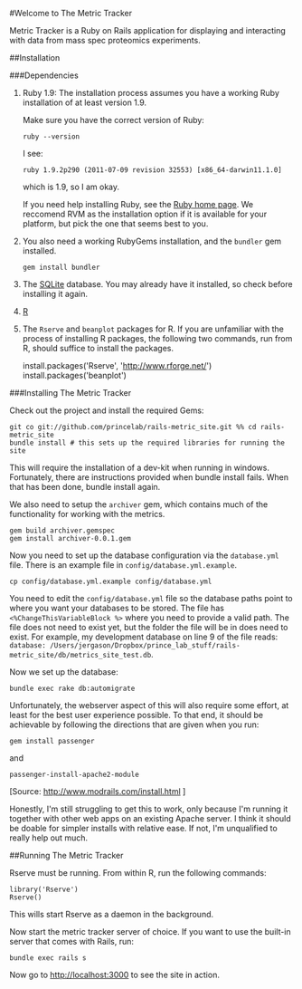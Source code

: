 #Welcome to The Metric Tracker

Metric Tracker is a Ruby on Rails application for displaying and interacting with data from
mass spec proteomics experiments.


##Installation

###Dependencies

1. Ruby 1.9:
   The installation process assumes you have a working Ruby installation of
   at least version 1.9.

   Make sure you have the correct version of Ruby:

       ruby --version

   I see:

       ruby 1.9.2p290 (2011-07-09 revision 32553) [x86_64-darwin11.1.0]

   which is 1.9, so I am okay.

   If you need help installing Ruby, see the
   [Ruby home page](http://www.ruby-lang.org/en/downloads/).
   We reccomend RVM as the installation option if it is available for your
   platform, but pick the one that seems best to you.

2. You also need a working RubyGems installation, and the `bundler` gem
   installed.

       gem install bundler

3. The [SQLite](http://www.sqlite.org/) database. You may already have
   it installed, so check before installing it again.

4. [R](http://r-project.org)

5. The `Rserve` and `beanplot` packages for R.
   If you are unfamiliar with the process of installing R packages,
   the following two commands, run from R, should suffice to install the packages.

      install.packages('Rserve', 'http://www.rforge.net/')
      install.packages('beanplot')

###Installing The Metric Tracker

Check out the project and install the required Gems:

    git co git://github.com/princelab/rails-metric_site.git %% cd rails-metric_site
    bundle install # this sets up the required libraries for running the site

This will require the installation of a dev-kit when running in windows.
Fortunately, there are instructions provided when bundle install fails.
When that has been done, bundle install again.

We also need to setup the `archiver` gem, which contains much of the
functionality for working with the metrics.

    gem build archiver.gemspec
    gem install archiver-0.0.1.gem

Now you need to set up the database configuration via the `database.yml`
file. There is an example file in `config/database.yml.example`.

    cp config/database.yml.example config/database.yml

You need to edit the `config/database.yml` file so the database paths point to where you
want your databases to be stored. The file has `<%ChangeThisVariableBlock %>`
where you need to provide a valid path. The file does not need to exist
yet, but the folder the file will be in does need to exist. For example,
my development database on line 9 of the file reads:
`database: /Users/jergason/Dropbox/prince_lab_stuff/rails-metric_site/db/metrics_site_test.db`.


Now we set up the database:

    bundle exec rake db:automigrate


Unfortunately, the webserver aspect of this will also require some effort,
at least for the best user experience possible.  To that end, it should
be achievable by following the directions that are given when you run:

    gem install passenger

and

    passenger-install-apache2-module

[Source: http://www.modrails.com/install.html ]

Honestly, I'm still struggling to get this to work, only because I'm
running it together with other web apps on an existing Apache server.
I think it should be doable for simpler installs with relative ease.
If not, I'm unqualified to really help out much.

##Running The Metric Tracker

Rserve must be running. From within R, run the following commands:

    library('Rserve')
    Rserve()

This wills start Rserve as a daemon in the background.

Now start the metric tracker server of choice. If you want to use the
built-in server that comes with Rails, run:

    bundle exec rails s

Now go to [http://localhost:3000](http://localhost:3000) to see the site
in action.

